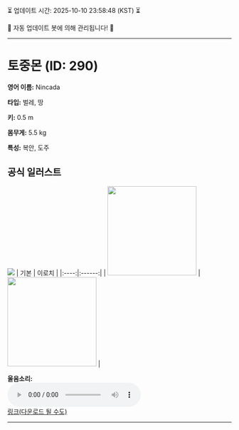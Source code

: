 
⏳ 업데이트 시간: 2025-10-10 23:58:48 (KST) ⏳

🤖 자동 업데이트 봇에 의해 관리됩니다! 🤖

---

# 토중몬 (ID: 290)
**영어 이름:** Nincada

**타입:** 벌레, 땅

**키:** 0.5 m

**몸무게:** 5.5 kg

**특성:** 복안, 도주

## 공식 일러스트
![](https://raw.githubusercontent.com/PokeAPI/sprites/master/sprites/pokemon/other/official-artwork/290.png)
| 기본 | 이로치 |
|:----:|:------:|
| <img src="http://play.pokemonshowdown.com/sprites/ani/nincada.gif" width="200"> | <img src="http://play.pokemonshowdown.com/sprites/ani-shiny/nincada.gif" width="200"> |

**울음소리:**<br><audio controls src="https://raw.githubusercontent.com/PokeAPI/cries/main/cries/pokemon/latest/290.ogg"></audio><br> [링크(다운로드 될 수도)](https://raw.githubusercontent.com/PokeAPI/cries/main/cries/pokemon/latest/290.ogg)


---
